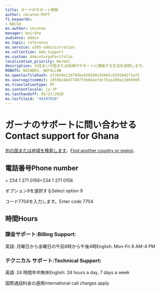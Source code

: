 ```yaml
---
title: ガーナのサポート情報
author: cmcatee-MSFT
f1.keywords:
- NOCSH
ms.author: cmcatee
manager: mnirkhe
audience: Admin
ms.topic: reference
ms.service: o365-administration
ms.collection: Adm_Support
ms.custom: AdminSurgePortfolio
localization_priority: Normal
description: お住まいの国または地域のサポートに連絡する方法を説明します。
ROBOTS: NOINDEX, NOFOLLOW
ms.openlocfilehash: af3829e11b795be439289cd3865c8291b02f1a72
ms.sourcegitcommit: 2d59b24b877487f3b84aefdc7b1e200a21009999
ms.translationtype: MT
ms.contentlocale: ja-JP
ms.lasthandoff: 05/27/2020
ms.locfileid: "44397816"
---
```

# <a name="contact-support-for-ghana"></a><span data-ttu-id="b7f6e-103">ガーナのサポートに問い合わせる</span><span class="sxs-lookup"><span data-stu-id="b7f6e-103">Contact support for Ghana</span></span>

<span data-ttu-id="b7f6e-104">[別の国または地域を検索します](../contact-support-for-business-products.md)。</span><span class="sxs-lookup"><span data-stu-id="b7f6e-104">[Find another country or region](../contact-support-for-business-products.md).</span></span>

## <a name="phone-number"></a><span data-ttu-id="b7f6e-105">電話番号</span><span class="sxs-lookup"><span data-stu-id="b7f6e-105">Phone number</span></span>
<span data-ttu-id="b7f6e-106">+ 234 1 271 0156</span><span class="sxs-lookup"><span data-stu-id="b7f6e-106">+234 1 271 0156</span></span>

<span data-ttu-id="b7f6e-107">オプション9を選択する</span><span class="sxs-lookup"><span data-stu-id="b7f6e-107">Select option 9</span></span>

<span data-ttu-id="b7f6e-108">コード7704を入力します。</span><span class="sxs-lookup"><span data-stu-id="b7f6e-108">Enter code 7704</span></span>

## <a name="hours"></a><span data-ttu-id="b7f6e-109">時間</span><span class="sxs-lookup"><span data-stu-id="b7f6e-109">Hours</span></span>
### <a name="billing-support"></a><span data-ttu-id="b7f6e-110">課金サポート:</span><span class="sxs-lookup"><span data-stu-id="b7f6e-110">Billing Support:</span></span>

<span data-ttu-id="b7f6e-111">英語: 月曜日から金曜日の午前8時から午後4時</span><span class="sxs-lookup"><span data-stu-id="b7f6e-111">English: Mon-Fri 8 AM-4 PM</span></span>

### <a name="technical-support"></a><span data-ttu-id="b7f6e-112">テクニカル サポート:</span><span class="sxs-lookup"><span data-stu-id="b7f6e-112">Technical Support:</span></span>

<span data-ttu-id="b7f6e-113">英語: 24 時間年中無休</span><span class="sxs-lookup"><span data-stu-id="b7f6e-113">English: 24 hours a day, 7 days a week</span></span>

<span data-ttu-id="b7f6e-114">国際通話料金の適用</span><span class="sxs-lookup"><span data-stu-id="b7f6e-114">International call charges apply</span></span>
